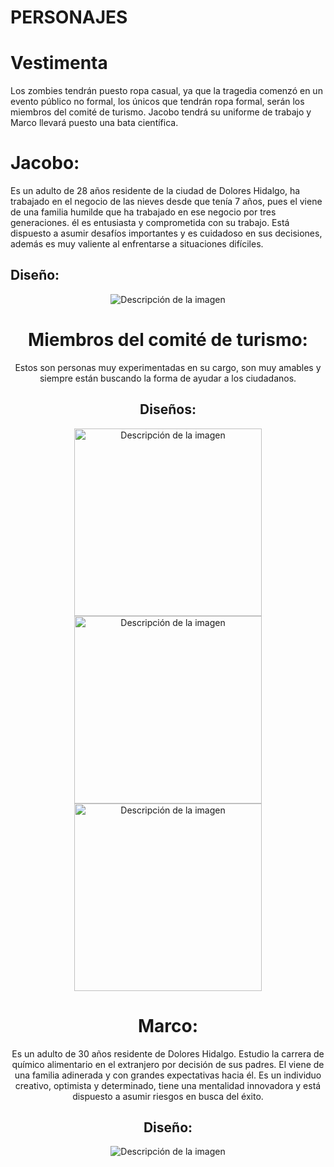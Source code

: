 # PERSONAJES
# Vestimenta
Los zombies tendrán puesto ropa casual, ya que la tragedia comenzó en un evento público no formal, los únicos que tendrán ropa formal, serán los miembros del comité de turismo. Jacobo tendrá su uniforme de trabajo y Marco llevará puesto una bata científica.

# Jacobo: 
Es un adulto de 28 años residente de la ciudad de Dolores Hidalgo, ha trabajado en el negocio de las nieves desde que tenía 7 años, pues el viene de una familia humilde que ha trabajado en ese negocio por tres generaciones. él es entusiasta y comprometida con su trabajo. Está dispuesto a asumir desafíos importantes y es cuidadoso en sus decisiones, además es muy valiente al enfrentarse a situaciones difíciles.

## Diseño:
<div style="text-align: center;">
    <img src="https://github.com/Carlos-Soto-L/IcyDefender/blob/main/ASSETS/PERSONAJES/JACOBO/DISE%C3%91O/PERSONAJE_JACOBO_001.png" alt="Descripción de la imagen">
    
# Miembros del comité de turismo:
Estos son personas muy experimentadas en su cargo, son muy amables y siempre están buscando la forma de ayudar a los ciudadanos.
## Diseños:
<img src="https://github.com/Carlos-Soto-L/IcyDefender/assets/67080087/93c6005f-d059-4950-9ca4-369413eb4898" alt="Descripción de la imagen" style="width:300px; display: block; margin: 0 auto;">

<img src="https://github.com/Carlos-Soto-L/IcyDefender/assets/67080087/4cfef7ea-1e9c-44d9-b16b-15fb8502b36b" alt="Descripción de la imagen" style="width: 300px; display: block; margin: 0 auto;">

<img src="https://github.com/Carlos-Soto-L/IcyDefender/assets/67080087/03940bf0-f243-45a0-8878-0c88a93e3425" alt="Descripción de la imagen" style="width: 300px; display: block; margin: 0 auto;">

# Marco: 
Es un adulto de 30 años residente de Dolores Hidalgo. Estudio la carrera de químico alimentario en el extranjero por decisión de sus padres. El viene de una familia adinerada y con grandes expectativas hacia él. Es un individuo creativo, optimista y determinado, tiene una mentalidad innovadora y está dispuesto a asumir riesgos en busca del éxito.

## Diseño:
<div style="text-align: center;">
    <img src="https://github.com/Carlos-Soto-L/IcyDefender/assets/67080087/3364eb95-8540-4a7e-b133-f36bf1fe5161.png" alt="Descripción de la imagen">
</div>
